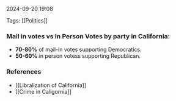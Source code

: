 
2024-09-20 19:08

Tags: [[Politics]]

### Mail in votes vs In Person Votes by party in California:
- **70-80%** of mail-in votes supporting Democratics.
- **50-60%** in person votess supporting Republican.

### References
- [[Libralization of California]]
- [[Crime in Caligornia]]

